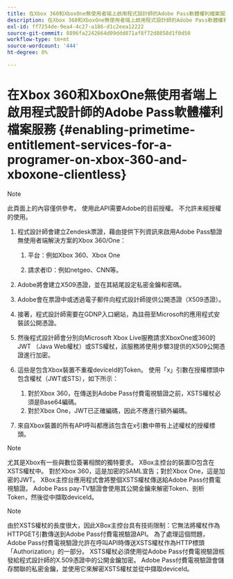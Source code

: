 ```yaml
---
title: 在Xbox 360和XboxOne無使用者端上啟用程式設計師的Adobe Pass軟體權利檔案服務
description: 在Xbox 360和XboxOne無使用者端上啟用程式設計師的Adobe Pass軟體權利檔案服務
exl-id: ff7254de-9ea4-4c27-a186-d1c2eea12222
source-git-commit: 8896fa2242664d09ddd871af8f72d8858d1f0d50
workflow-type: tm+mt
source-wordcount: '444'
ht-degree: 0%

---
```


# 在Xbox 360和XboxOne無使用者端上啟用程式設計師的Adobe Pass軟體權利檔案服務 {#enabling-primetime-entitlement-services-for-a-programer-on-xbox-360-and-xboxone-clientless}

>[!NOTE]
>
>此頁面上的內容僅供參考。 使用此API需要Adobe的目前授權。 不允許未經授權的使用。




1. 程式設計師會建立Zendesk票證，藉由提供下列資訊來啟用Adobe Pass驗證無使用者端解決方案的Xbox 360/One：

   1. 平台：例如Xbox 360、Xbox One

   1. 請求者ID：例如netgeo、CNN等。

1. Adobe將會建立X509憑證，並在其結尾設定私密金鑰和密碼。

1. Adobe會在票證中或透過電子郵件向程式設計師提供公開憑證（X509憑證）。

1. 接著，程式設計師需要在GDNP入口網站，為註冊至Microsoft的應用程式安裝該公開憑證。

1. 然後程式設計師會分別向Microsoft Xbox Live服務請求XboxOne或360的JWT （Java Web權杖）或STS權杖，該服務將使用步驟3提供的X509公開憑證進行加密。

1. 這些是包含Xbox裝置不重複deviceId的Token。 使用「x」引數在授權標頭中包含權杖（JWT或STS），如下所示：

   1. 對於Xbox 360，在傳送到Adobe Pass付費電視驗證之前，XSTS權杖必須是Base64編碼。
   1. 對於Xbox One，JWT已正確編碼，因此不應進行額外編碼。

1. 來自Xbox裝置的所有API呼叫都應該包含在x引數中帶有上述權杖的授權標頭。



>[!NOTE]
>
>尤其是Xbox有一些與數位簽署相關的獨特要求。 XBox主控台的裝置ID包含在XSTS權杖中。  對於Xbox 360，這是加密的SAML宣告；對於Xbox One，這是加密的JWT。 XBox主控台應用程式會將整個XSTS權杖傳送給Adobe Pass付費電視驗證。 Adobe Pass pay-TV驗證會使用其公開金鑰來解密Token、剖析Token，然後從中擷取deviceId。

>[!NOTE]
>
>由於XSTS權杖的長度很大，因此XBox主控台具有技術限制：它無法將權杖作為HTTPGET引數傳送到Adobe Pass付費電視驗證API。 為了處理這個問題，Adobe Pass付費電視驗證允許在呼叫API時傳送XSTS權杖作為HTTP標頭「Authorization」的一部分。 XSTS權杖必須使用從Adobe Pass付費電視驗證核發給程式設計師的X.509憑證中的公開金鑰加密。 Adobe Pass付費電視驗證會儲存關聯的私密金鑰，並使用它來解密XSTS權杖並從中擷取deviceId。
